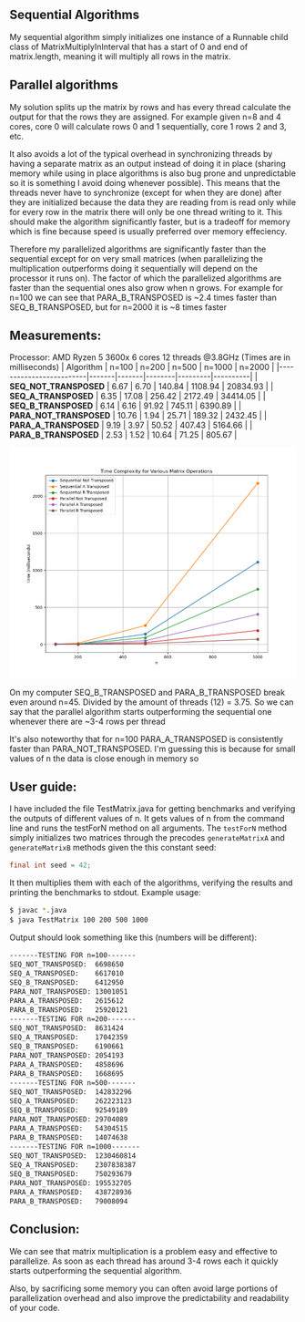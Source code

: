 ## Sequential Algorithms
My sequential algorithm simply initializes one instance of a Runnable child class of MatrixMultiplyInInterval that has a start of 0 and end of matrix.length, meaning it will multiply all rows in the matrix.

## Parallel algorithms
My solution splits up the matrix by rows and has every thread calculate the output for that the rows they are assigned. For example given n=8 and 4 cores, core 0 will calculate rows 0 and 1 sequentially, core 1 rows 2 and 3, etc. 

It also avoids a lot of the typical overhead in synchronizing threads by having a separate matrix as an output instead of doing it in place (sharing memory while using in place algorithms is also bug prone and unpredictable so it is something I avoid doing whenever possible). This means that the threads never have to synchronize (except for when they are done) after they are initialized because the data they are reading from is read only while for every row in the matrix there will only be one thread writing to it. This should make the algorithm significantly faster, but is a tradeoff for memory which is fine because speed is usually preferred over memory effeciency.

Therefore my parallelized algorithms are significantly faster than the sequential except for on very small matrices (when parallelizing the multiplication outperforms doing it sequentially will depend on the processor it runs on). The factor of which the parallelized algorithms are faster than the sequential ones also grow when n grows. For example for n=100 we can see that PARA_B_TRANSPOSED is ~2.4 times faster than SEQ_B_TRANSPOSED, but for n=2000 it is ~8 times faster

## Measurements:
Processor: AMD Ryzen 5 3600x 6 cores 12 threads @3.8GHz
(Times are in milliseconds)
| Algorithm               | n=100 | n=200 | n=500  | n=1000  | n=2000   |
|-------------------------|-------|-------|--------|---------|----------|
| **SEQ_NOT_TRANSPOSED**  | 6.67  | 6.70  | 140.84 | 1108.94 | 20834.93 |
| **SEQ_A_TRANSPOSED**    | 6.35  | 17.08 | 256.42 | 2172.49 | 34414.05 |
| **SEQ_B_TRANSPOSED**    | 6.14  | 6.16  | 91.92  | 745.11  | 6390.89  |
| **PARA_NOT_TRANSPOSED** | 10.76 | 1.94  | 25.71  | 189.32  | 2432.45  |
| **PARA_A_TRANSPOSED**   | 9.19  | 3.97  | 50.52  | 407.43  | 5164.66  |
| **PARA_B_TRANSPOSED**   | 2.53  | 1.52  | 10.64  | 71.25   | 805.67   |

![Graph](./graph.png)

On my computer SEQ_B_TRANSPOSED and PARA_B_TRANSPOSED break even around n=45. Divided by the amount of threads (12) = 3.75. So we can say that the parallel algorithm starts outperforming the sequential one whenever there are ~3-4 rows per thread

It's also noteworthy that for n=100 PARA_A_TRANSPOSED is consistently faster than PARA_NOT_TRANSPOSED. I'm guessing this is because for small values of n the data is close enough in memory so

## User guide:
I have included the file TestMatrix.java for getting benchmarks and verifying the outputs of different values of n. It gets values of n from the command line and runs the testForN method on all arguments. The `testForN` method simply initializes two matrices through the precodes `generateMatrixA` and `generateMatrixB` methods given the this constant seed:

```java
final int seed = 42;
```

It then multiplies them with each of the algorithms, verifying the results and printing the benchmarks to stdout. Example usage:

```sh
$ javac *.java
$ java TestMatrix 100 200 500 1000
```

Output should look something like this (numbers will be different):
```
-------TESTING FOR n=100-------
SEQ_NOT_TRANSPOSED:  6698650
SEQ_A_TRANSPOSED:    6617010
SEQ_B_TRANSPOSED:    6412950
PARA_NOT_TRANSPOSED: 13001051
PARA_A_TRANSPOSED:   2615612
PARA_B_TRANSPOSED:   25920121
-------TESTING FOR n=200-------
SEQ_NOT_TRANSPOSED:  8631424
SEQ_A_TRANSPOSED:    17042359
SEQ_B_TRANSPOSED:    6190661
PARA_NOT_TRANSPOSED: 2054193
PARA_A_TRANSPOSED:   4858696
PARA_B_TRANSPOSED:   1668695
-------TESTING FOR n=500-------
SEQ_NOT_TRANSPOSED:  142832296
SEQ_A_TRANSPOSED:    262223123
SEQ_B_TRANSPOSED:    92549189
PARA_NOT_TRANSPOSED: 29704089
PARA_A_TRANSPOSED:   54304515
PARA_B_TRANSPOSED:   14074638
-------TESTING FOR n=1000-------
SEQ_NOT_TRANSPOSED:  1230460814
SEQ_A_TRANSPOSED:    2307838387
SEQ_B_TRANSPOSED:    750293679
PARA_NOT_TRANSPOSED: 195532705
PARA_A_TRANSPOSED:   438728936
PARA_B_TRANSPOSED:   79008094
```

## Conclusion:
We can see that matrix multiplication is a problem easy and effective to parallelize. As soon as each thread has around 3-4 rows each it quickly starts outperforming the sequential algorithm.

Also, by sacrificing some memory you can often avoid large portions of parallelization overhead and also improve the predictability and readability of your code.
